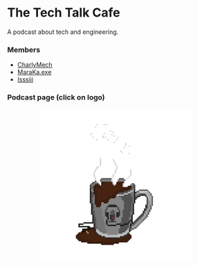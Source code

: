 <!-- Replace for center GIF -->

# The Tech Talk Cafe

<!-- Replace with slogan -->

A podcast about tech and engineering.

### Members

-  [CharlyMech](https://github.com/CharlyMech "CarlyMech's GitHub Profile")
-  [MaraKa.exe](https://github.com/MarcASO1560 "MaraKa.exe's GitHub Profile")
-  [Isssiii](https://github.com/IsaacLolade "Isssiii's GitHub Profile")

### Podcast page (click on logo)

<a href="https://thetecktalkcafe.github.io/"><img src="img/logo_gif.gif" width="350" style="display: block;
												 margin-left: auto;
												 margin-right: auto;"/></a>
